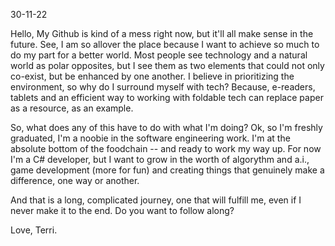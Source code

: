 30-11-22

Hello,
My Github is kind of a mess right now, but it'll all make sense in the future. 
See, I am so allover the place because I want to achieve so much to do my part for a better world. Most people see technology and a natural world as polar opposites, 
but I see them as two elements that could not only co-exist, but be enhanced by one another. I believe in prioritizing the environment, so why do I surround myself with tech?
Because, e-readers, tablets and an efficient way to working with foldable tech can replace paper as a resource, as an example.

So, what does any of this have to do with what I'm doing?
Ok, so I'm freshly graduated, I'm a noobie in the software engineering work. I'm at the absolute bottom of the foodchain -- and ready to work my way up. For now I'm a
C# developer, but I want to grow in the worth of algorythm and a.i., game development (more for fun) and creating things that genuinely make a difference, one way or another.

And that is a long, complicated journey, one that will fulfill me, even if I never make it to the end.
Do you want to follow along?

Love, Terri.
